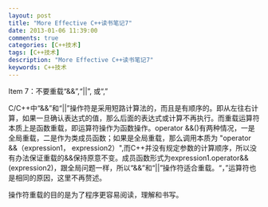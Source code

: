 ```yaml
---
layout: post
title: "More Effective C++读书笔记7"
date: 2013-01-06 11:39:00 
comments: true
categories: [C++技术]
tags: [C++技术]
description: "More Effective C++读书笔记7"
keywords: C++技术
---
```



 
  
   Item 7：不要重载“&&”,“||”, 或“,”
  
 
 
  
   
   
  
 
 C/C++中“&&”和“||”操作符是采用短路计算法的，而且是有顺序的。即从左往右计算，如果一旦确认表达式的值，那么后面的表达式或计算不再执行。而重载运算符本质上是函数重载，即运算符操作为函数操作。operator &&()有两种情况，一是全局重载，二是作为类成员函数；如果是全局重载，那么调用本质为 "operator &&（expression1， expression2）",而C++并没有规定参数的计算顺序，所以没有办法保证重载的&&保持原意不变。成员函数形式为expression1.operator&&(expression2)，跟全局问题一样，所以“&&”和“||”操作符适合重载。“，”运算符也是相同的原因，这里不再赘述。
 
  
   操作符重载的目的是为了程序更容易阅读，理解和书写。
  
 


